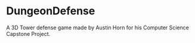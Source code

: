 # DungeonDefense
A 3D Tower defense game made by Austin Horn for his Computer Science Capstone Project.

